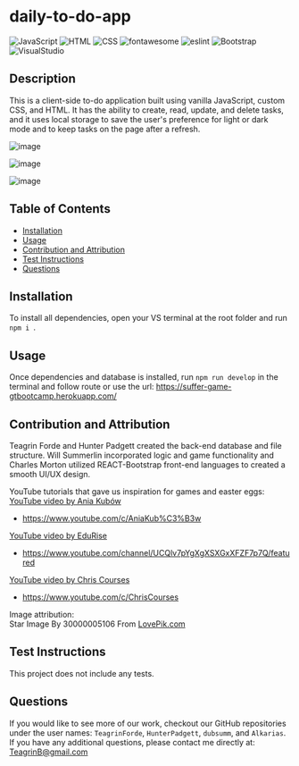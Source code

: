 # daily-to-do-app

![JavaScript](https://img.shields.io/badge/javascript-%23323330.svg?style=for-the-badge&logo=javascript&logoColor=%23F7DF1E)  ![HTML](https://img.shields.io/badge/html5-%23E34F26.svg?&style=for-the-badge&logo=html5&logoColor=white) ![CSS](https://img.shields.io/badge/css3-%231572B6.svg?&style=for-the-badge&logo=css3&logoColor=white) ![fontawesome](https://img.shields.io/badge/font%20awesome-%23339AF0.svg?&style=for-the-badge&logo=font%20awesome&logoColor=white) ![eslint](https://img.shields.io/badge/eslint-%234B32C3.svg?&style=for-the-badge&logo=eslint&logoColor=white) ![Bootstrap](https://img.shields.io/badge/bootstrap-%237952B3.svg?&style=for-the-badge&logo=bootstrap&logoColor=white)  ![VisualStudio](https://img.shields.io/badge/visual%20studio-%235C2D91.svg?&style=for-the-badge&logo=visual%20studio&logoColor=white)

## Description

This is a client-side to-do application built using vanilla JavaScript, custom CSS, and HTML. It has the ability to create, read, update, and delete tasks, and it uses local storage to save the user's preference for light or dark mode and to keep tasks on the page after a refresh.

![image](https://user-images.githubusercontent.com/106113692/208712133-0c467bdf-119e-4526-9160-c51ddc420ddb.png)

![image](https://user-images.githubusercontent.com/106113692/208712232-64568314-2cf3-4daf-b371-83590e2eb6c0.png)

![image](https://user-images.githubusercontent.com/106113692/208712343-9aa0a752-29cc-45d7-90e4-ff11192c5c2c.png)

## Table of Contents

- [Installation](#installation)
- [Usage](#usage)
- [Contribution and Attribution](#Contribution_and_Attribution)
- [Test Instructions](#test)
- [Questions](#questions)

## Installation

To install all dependencies, open your VS terminal at the root folder and run `npm i `.

## Usage

Once dependencies and database is installed, run `npm run develop` in the terminal and follow route or use the url: https://suffer-game-gtbootcamp.herokuapp.com/

## Contribution and Attribution

Teagrin Forde and Hunter Padgett created the back-end database and file structure. Will Summerlin incorporated logic and game functionality and Charles Morton utilized REACT-Bootstrap front-end languages to created a smooth UI/UX design.

YouTube tutorials that gave us inspiration for games and easter eggs:<br>
<a href='https://www.youtube.com/watch?v=PBrEq9Wd6_U'> YouTube video by Ania Kubów

- https://www.youtube.com/c/AniaKub%C3%B3w</a>

<a href='https://www.youtube.com/watch?v=ftDxniRTpRQ'> YouTube video by EduRise

- https://www.youtube.com/channel/UCQlv7pYgXgXSXGxXFZF7p7Q/featured</a>

<a href='https://www.youtube.com/watch?v=MCVU0w73uKI'> YouTube video by Chris Courses

- https://www.youtube.com/c/ChrisCourses</a>

Image attribution:<br>
Star Image By 30000005106 From <a href="https://lovepik.com/image-400210721/stars.html">LovePik.com</a>

## Test Instructions

This project does not include any tests.

## Questions

If you would like to see more of our work, checkout our GitHub repositories under the user names: `TeagrinForde`, `HunterPadgett`, `dubsumm`, and `Alkarias`.
<br>
If you have any additional questions, please contact me directly at: TeagrinB@gmail.com
